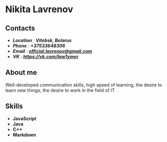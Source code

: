 # Nikita Lavrenov

## Contacts
* ***Location*** : ***Vitebsk, Belarus***
* ***Phone*** : ***+37533648306***
* ***Email*** : ***official.lavrenov@gmail.com***
* ***VK*** : ***https://vk.com/law1ymer***

## About me
Well-developed communication skills, high speed of learning, the desire to learn new things, the desire to work in the field of IT

## Skills
* **JavaScript**
* **Java**
* **C++**
* **Markdown**
